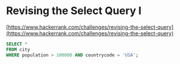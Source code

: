# Revising the Select Query I

[https://www.hackerrank.com/challenges/revising-the-select-query](https://www.hackerrank.com/challenges/revising-the-select-query)

```sql
SELECT *
FROM city
WHERE population > 100000 AND countrycode = 'USA';
```